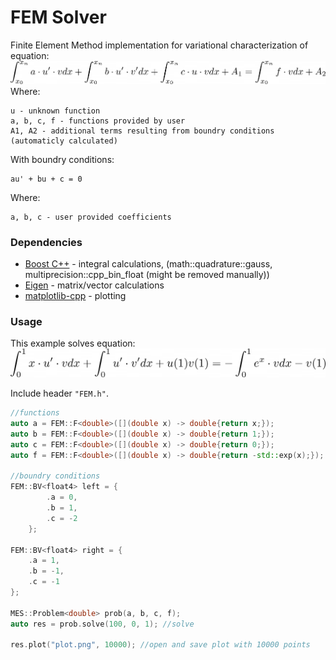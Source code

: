 # FEM Solver

Finite Element Method implementation for variational characterization of equation:
![alt text](eq.png?raw=true "equation")
Where:
```
u - unknown function
a, b, c, f - functions provided by user
A1, A2 - additional terms resulting from boundry conditions (automaticly calculated)
```
With boundry conditions:
```
au' + bu + c = 0
```
Where:
```
a, b, c - user provided coefficients
```

### Dependencies

* [Boost C++](https://www.boost.org/) - integral calculations, (math::quadrature::gauss, multiprecision::cpp_bin_float (might be removed manually))
* [Eigen](http://eigen.tuxfamily.org/index.php?title=Main_Page) - matrix/vector calculations
* [matplotlib-cpp](https://github.com/lava/matplotlib-cpp) - plotting

### Usage
This example solves equation:
![alt text](ex_eq.png?raw=true "equation")

Include header `"FEM.h"`.

```c++
//functions
auto a = FEM::F<double>([](double x) -> double{return x;});
auto b = FEM::F<double>([](double x) -> double{return 1;});
auto c = FEM::F<double>([](double x) -> double{return 0;});
auto f = FEM::F<double>([](double x) -> double{return -std::exp(x);});

//boundry conditions
FEM::BV<float4> left = {
        .a = 0,
        .b = 1,
        .c = -2
    };

FEM::BV<float4> right = {
    .a = 1,
    .b = -1,
    .c = -1
};

MES::Problem<double> prob(a, b, c, f);
auto res = prob.solve(100, 0, 1); //solve

res.plot("plot.png", 10000); //open and save plot with 10000 points
```